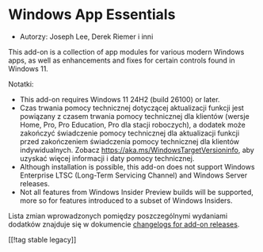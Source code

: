 # Windows App Essentials #

* Autorzy: Joseph Lee, Derek Riemer i inni

This add-on is a collection of app modules for various modern Windows apps,
as well as enhancements and fixes for certain controls found in Windows 11.

Notatki:

* This add-on requires Windows 11 24H2 (build 26100) or later.
* Czas trwania pomocy technicznej dotyczącej aktualizacji funkcji jest
  powiązany z czasem trwania pomocy technicznej dla klientów (wersje Home,
  Pro, Pro Education, Pro dla stacji roboczych), a dodatek może zakończyć
  świadczenie pomocy technicznej dla aktualizacji funkcji przed zakończeniem
  świadczenia pomocy technicznej dla klientów indywidualnych. Zobacz
  <https://aka.ms/WindowsTargetVersioninfo>, aby uzyskać więcej informacji i
  daty pomocy technicznej.
* Although installation is possible, this add-on does not support Windows
  Enterprise LTSC (Long-Term Servicing Channel) and Windows Server releases.
* Not all features from Windows Insider Preview builds will be supported,
  more so for features introduced to a subset of Windows Insiders.

Lista zmian wprowadzonych pomiędzy poszczególnymi wydaniami dodatków
znajduje się w dokumencie [changelogs for add-on releases][1].

[[!tag stable legacy]]

[1]: https://github.com/josephsl/wintenapps/blob/main/changes.md
